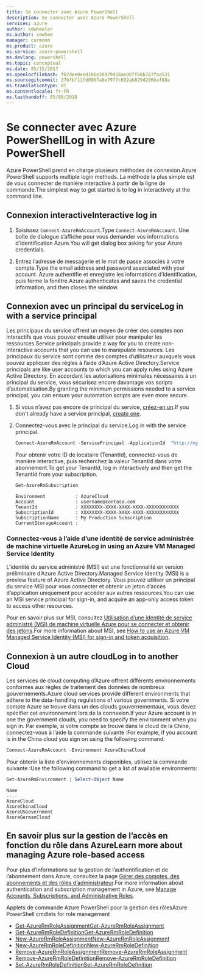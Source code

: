 ```yaml
---
title: Se connecter avec Azure PowerShell
description: Se connecter avec Azure PowerShell
services: azure
author: sdwheeler
ms.author: sewhee
manager: carmonm
ms.product: azure
ms.service: azure-powershell
ms.devlang: powershell
ms.topic: conceptual
ms.date: 05/15/2017
ms.openlocfilehash: f07dee0eed106e39879d58ae06ff08b787faa531
ms.sourcegitcommit: 37bfbf11fd0967a8e7977c692ab829d286baf88a
ms.translationtype: HT
ms.contentlocale: fr-FR
ms.lasthandoff: 05/08/2018
---
```

# <a name="log-in-with-azure-powershell"></a><span data-ttu-id="4aec3-103">Se connecter avec Azure PowerShell</span><span class="sxs-lookup"><span data-stu-id="4aec3-103">Log in with Azure PowerShell</span></span>

<span data-ttu-id="4aec3-104">Azure PowerShell prend en charge plusieurs méthodes de connexion.</span><span class="sxs-lookup"><span data-stu-id="4aec3-104">Azure PowerShell supports multiple login methods.</span></span> <span data-ttu-id="4aec3-105">La méthode la plus simple est de vous connecter de manière interactive à partir de la ligne de commande.</span><span class="sxs-lookup"><span data-stu-id="4aec3-105">The simplest way to get started is to log in interactively at the command line.</span></span>

## <a name="interactive-log-in"></a><span data-ttu-id="4aec3-106">Connexion interactive</span><span class="sxs-lookup"><span data-stu-id="4aec3-106">Interactive log in</span></span>

1. <span data-ttu-id="4aec3-107">Saisissez `Connect-AzureRmAccount`.</span><span class="sxs-lookup"><span data-stu-id="4aec3-107">Type `Connect-AzureRmAccount`.</span></span> <span data-ttu-id="4aec3-108">Une boîte de dialogue s’affiche pour vous demander vos informations d’identification Azure.</span><span class="sxs-lookup"><span data-stu-id="4aec3-108">You will get dialog box asking for your Azure credentials.</span></span>

2. <span data-ttu-id="4aec3-109">Entrez l’adresse de messagerie et le mot de passe associés à votre compte.</span><span class="sxs-lookup"><span data-stu-id="4aec3-109">Type the email address and password associated with your account.</span></span> <span data-ttu-id="4aec3-110">Azure authentifie et enregistre les informations d’identification, puis ferme la fenêtre.</span><span class="sxs-lookup"><span data-stu-id="4aec3-110">Azure authenticates and saves the credential information, and then closes the window.</span></span>

## <a name="log-in-with-a-service-principal"></a><span data-ttu-id="4aec3-111">Connexion avec un principal du service</span><span class="sxs-lookup"><span data-stu-id="4aec3-111">Log in with a service principal</span></span>

<span data-ttu-id="4aec3-112">Les principaux du service offrent un moyen de créer des comptes non interactifs que vous pouvez ensuite utiliser pour manipuler les ressources.</span><span class="sxs-lookup"><span data-stu-id="4aec3-112">Service principals provide a way for you to create non-interactive accounts that you can use to manipulate resources.</span></span> <span data-ttu-id="4aec3-113">Les principaux du service sont comme des comptes d’utilisateur auxquels vous pouvez appliquer des règles à l’aide d’Azure Active Directory.</span><span class="sxs-lookup"><span data-stu-id="4aec3-113">Service principals are like user accounts to which you can apply rules using Azure Active Directory.</span></span> <span data-ttu-id="4aec3-114">En accordant les autorisations minimales nécessaires à un principal du service, vous sécurisez encore davantage vos scripts d’automatisation.</span><span class="sxs-lookup"><span data-stu-id="4aec3-114">By granting the minimum permissions needed to a service principal, you can ensure your automation scripts are even more secure.</span></span>

1. <span data-ttu-id="4aec3-115">Si vous n’avez pas encore de principal du service, [créez-en un](create-azure-service-principal-azureps.md).</span><span class="sxs-lookup"><span data-stu-id="4aec3-115">If you don't already have a service principal, [create one](create-azure-service-principal-azureps.md).</span></span>

2. <span data-ttu-id="4aec3-116">Connectez-vous avec le principal du service.</span><span class="sxs-lookup"><span data-stu-id="4aec3-116">Log in with the service principal.</span></span>

    ```powershell
    Connect-AzureRmAccount -ServicePrincipal -ApplicationId  "http://my-app" -Credential $pscredential -TenantId $tenantid
    ```

    <span data-ttu-id="4aec3-117">Pour obtenir votre ID de locataire (TenantId), connectez-vous de manière interactive, puis recherchez la valeur TenantId dans votre abonnement.</span><span class="sxs-lookup"><span data-stu-id="4aec3-117">To get your TenantId, log in interactively and then get the TenantId from your subscription.</span></span>

    ```powershell
    Get-AzureRmSubscription
    ```

    ```
    Environment           : AzureCloud
    Account               : username@contoso.com
    TenantId              : XXXXXXXX-XXXX-XXXX-XXXX-XXXXXXXXXXXX
    SubscriptionId        : XXXXXXXX-XXXX-XXXX-XXXX-XXXXXXXXXXXX
    SubscriptionName      : My Production Subscription
    CurrentStorageAccount :
    ```

### <a name="log-in-using-an-azure-vm-managed-service-identity"></a><span data-ttu-id="4aec3-118">Connectez-vous à l’aide d’une identité de service administrée de machine virtuelle Azure</span><span class="sxs-lookup"><span data-stu-id="4aec3-118">Log in using an Azure VM Managed Service Identity</span></span>

<span data-ttu-id="4aec3-119">L’identité du service administré (MSI) est une fonctionnalité en version préliminaire d’Azure Active Directory.</span><span class="sxs-lookup"><span data-stu-id="4aec3-119">Managed Service Identity (MSI) is a preview feature of Azure Active Directory.</span></span> <span data-ttu-id="4aec3-120">Vous pouvez utiliser un principal du service MSI pour vous connecter et obtenir un jeton d’accès d’application uniquement pour accéder aux autres ressources.</span><span class="sxs-lookup"><span data-stu-id="4aec3-120">You can use an MSI service principal for sign-in, and acquire an app-only access token to access other resources.</span></span>

<span data-ttu-id="4aec3-121">Pour en savoir plus sur MSI, consultez [Utilisation d’une identité de service administré (MSI) de machine virtuelle Azure pour se connecter et obtenir des jetons](/azure/active-directory/msi-how-to-get-access-token-using-msi).</span><span class="sxs-lookup"><span data-stu-id="4aec3-121">For more information about MSI, see [How to use an Azure VM Managed Service Identity (MSI) for sign-in and token acquisition](/azure/active-directory/msi-how-to-get-access-token-using-msi).</span></span>

## <a name="log-in-to-another-cloud"></a><span data-ttu-id="4aec3-122">Connexion à un autre cloud</span><span class="sxs-lookup"><span data-stu-id="4aec3-122">Log in to another Cloud</span></span>

<span data-ttu-id="4aec3-123">Les services de cloud computing d’Azure offrent différents environnements conformes aux règles de traitement des données de nombreux gouvernements.</span><span class="sxs-lookup"><span data-stu-id="4aec3-123">Azure cloud services provide different environments that adhere to the data-handling regulations of various governments.</span></span> <span data-ttu-id="4aec3-124">Si votre compte Azure se trouve dans un des clouds gouvernementaux, vous devez spécifier cet environnement lors de la connexion.</span><span class="sxs-lookup"><span data-stu-id="4aec3-124">If your Azure account is in one the government clouds, you need to specify the environment when you sign in.</span></span> <span data-ttu-id="4aec3-125">Par exemple, si votre compte se trouve dans le cloud de la Chine, connectez-vous à l’aide la commande suivante :</span><span class="sxs-lookup"><span data-stu-id="4aec3-125">For example, if you account is in the China cloud you sign on using the following command:</span></span>

```powershell
Connect-AzureRmAccount -Environment AzureChinaCloud
```

<span data-ttu-id="4aec3-126">Pour obtenir la liste d’environnements disponibles, utilisez la commande suivante :</span><span class="sxs-lookup"><span data-stu-id="4aec3-126">Use the following command to get a list of available environments:</span></span>

```powershell
Get-AzureRmEnvironment | Select-Object Name
```

```
Name
----
AzureCloud
AzureChinaCloud
AzureUSGovernment
AzureGermanCloud
```

## <a name="learn-more-about-managing-azure-role-based-access"></a><span data-ttu-id="4aec3-127">En savoir plus sur la gestion de l’accès en fonction du rôle dans Azure</span><span class="sxs-lookup"><span data-stu-id="4aec3-127">Learn more about managing Azure role-based access</span></span>

<span data-ttu-id="4aec3-128">Pour plus d’informations sur la gestion de l’authentification et de l’abonnement dans Azure, consultez la page [Gérer des comptes, des abonnements et des rôles d’administrateur](/azure/active-directory/role-based-access-control-configure).</span><span class="sxs-lookup"><span data-stu-id="4aec3-128">For more information about authentication and subscription management in Azure, see [Manage Accounts, Subscriptions, and Administrative Roles](/azure/active-directory/role-based-access-control-configure).</span></span>

<span data-ttu-id="4aec3-129">Applets de commande Azure PowerShell pour la gestion des rôles</span><span class="sxs-lookup"><span data-stu-id="4aec3-129">Azure PowerShell cmdlets for role management</span></span>

* [<span data-ttu-id="4aec3-130">Get-AzureRmRoleAssignment</span><span class="sxs-lookup"><span data-stu-id="4aec3-130">Get-AzureRmRoleAssignment</span></span>](/powershell/module/AzureRM.Resources/Get-AzureRmRoleAssignment)
* [<span data-ttu-id="4aec3-131">Get-AzureRmRoleDefinition</span><span class="sxs-lookup"><span data-stu-id="4aec3-131">Get-AzureRmRoleDefinition</span></span>](/powershell/module/AzureRM.Resources/Get-AzureRmRoleDefinition)
* [<span data-ttu-id="4aec3-132">New-AzureRmRoleAssignment</span><span class="sxs-lookup"><span data-stu-id="4aec3-132">New-AzureRmRoleAssignment</span></span>](/powershell/module/AzureRM.Resources/New-AzureRmRoleAssignment)
* [<span data-ttu-id="4aec3-133">New-AzureRmRoleDefinition</span><span class="sxs-lookup"><span data-stu-id="4aec3-133">New-AzureRmRoleDefinition</span></span>](/powershell/module/AzureRM.Resources/New-AzureRmRoleDefinition)
* [<span data-ttu-id="4aec3-134">Remove-AzureRmRoleAssignment</span><span class="sxs-lookup"><span data-stu-id="4aec3-134">Remove-AzureRmRoleAssignment</span></span>](/powershell/module/AzureRM.Resources/Remove-AzureRmRoleAssignment)
* [<span data-ttu-id="4aec3-135">Remove-AzureRmRoleDefinition</span><span class="sxs-lookup"><span data-stu-id="4aec3-135">Remove-AzureRmRoleDefinition</span></span>](/powershell/module/AzureRM.Resources/Remove-AzureRmRoleDefinition)
* [<span data-ttu-id="4aec3-136">Set-AzureRmRoleDefinition</span><span class="sxs-lookup"><span data-stu-id="4aec3-136">Set-AzureRmRoleDefinition</span></span>](/powershell/moduel/AzureRM.Resources/Set-AzureRmRoleDefinition)
